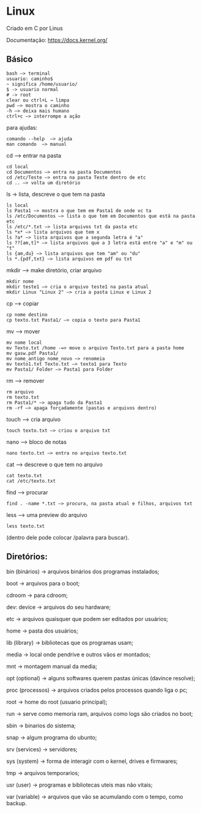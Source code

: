 # Linux

Criado em C por Linus

Documentação: https://docs.kernel.org/

## Básico

```
bash –> terminal
usuario: caminho$
~ significa /home/usuario/
$ -> usuario normal
# -> root
clear ou ctrl+L → limpa
pwd –> mostra o caminho
-h –> deixa mais humano
ctrl+c –> interrompe a ação
```

para ajudas:
```
comando --help  –> ajuda  
man comando  –> manual  
```

cd –> entrar na pasta
```
cd local
cd Documentos –> entra na pasta Documentos
cd /etc/Teste –> entra na pasta Teste dentro de etc
cd .. –> volta um diretório
```

ls -> lista, descreve o que tem na pasta
```
ls local
ls Pasta1 –> mostra o que tem em Pasta1 de onde vc ta
ls /etc/Documentos –> lista o que tem em Documentos que está na pasta etc
ls /etc/*.txt –> lista arquivos txt da pasta etc
ls *x* –> lista arquivos que tem x
ls ?a* –> lista arquivos que a segunda letra é "a"
ls ??[am,t]* –> lista arquivos que a 3 letra está entre "a" e "m" ou "t"
ls {am,du} –> lista arquivos que tem "am" ou "du"
ls *.{pdf,txt} –> lista arquivos em pdf ou txt
```

mkdir –> make diretório, criar arquivo
```
mkdir nome
mkdir teste1 –> cria o arquivo teste1 na pasta atual
mkdir Linux "Linux 2" –> cria a pasta Linux e Linux 2
```
cp –> copiar
```
cp nome destino
cp texto.txt Pasta1/ –> copia o texto para Pasta1
```
mv –> mover
```
mv nome local
mv Texto.txt /home -=> move o arquivo Texto.txt para a pasta home
mv gasw.pdf Pasta1/
mv nome_antigo nome_novo –> renomeia
mv texto1.txt Texto.txt –> texto1 para Texto
mv Pasta1/ Folder –> Pasta1 para Folder
```

rm –> remover
```
rm arquivo
rm texto.txt
rm Pasta1/* –> apaga tudo da Pasta1
rm -rf –> apaga forçadamente (pastas e arquivos dentro)
```

touch –> cria arquivo
```
touch texto.txt –> criou o arquivo txt
```

nano –> bloco de notas
```
nano texto.txt –> entra no arquivo texto.txt
```

cat –> descreve o que tem no arquivo
```
cat texto.txt
cat /etc/texto.txt
```

find –> procurar
```
find . -name *.txt –> procura, na pasta atual e filhos, arquivos txt
```

less –> uma preview do arquivo
```
less texto.txt
```
(dentro dele pode colocar /palavra para buscar).

## Diretórios:

bin (binários) -> arquivos binários dos programas instalados;

boot -> arquivos para o boot;

cdroom -> para cdroom;

dev: device -> arquivos do seu hardware;

etc -> arquivos quaisquer que podem ser editados por usuários;

home -> pasta dos usuários;

lib (library) -> bibliotecas que os programas usam;

media -> local onde pendrive e outros vãos er montados;

mnt -> montagem manual da media;

opt (optional) -> alguns softwares querem pastas únicas (davince resolve);

proc (processos) -> arquivos criados pelos processos quando liga o pc;

root -> home do root (usuario principal);

run -> serve como memoria ram, arquivos como logs são criados no boot;

sbin -> binarios do sistema;

snap -> algum programa do ubunto;

srv (services) -> servidores;

sys (system) -> forma de interagir com o kernel, drives e firmwares;

tmp -> arquivos temporarios;

usr (user) -> programas e bibliotecas uteis mas não vitais;

var (variable) -> arquivos que vão se acumulando com o tempo, como backup.
